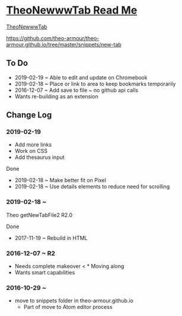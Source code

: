 
# [TheoNewwwTab Read Me]( #snippets/new-tab/README.md )



[TheoNewwwTab]( https://theo-armour.github.io/snippets/new-tab/ )

https://github.com/theo-armour/theo-armour.github.io/tree/master/snippets/new-tab

## To Do

* 2019-02-19 ~ Able to edit and update on Chromebook
* 2019-02-18 ~ Place or link to area to keep bookmarks temporarily
* 2016-12-07 ~ Add save to file ~ no github api calls
* Wants re-building as an extension


## Change Log

### 2019-02-19

* Add more links
* Work on CSS
* Add thesaurus input

Done
* 2019-02-18 ~ Make better fit on Pixel
* 2019-02-18 ~ Use details elements to reduce need for scrolling

### 2019-02-18 ~

Theo getNewTabFile2 R2.0

Done
* 2017-11-19 ~ Rebuild in HTML

### 2016-12-07 ~ R2

* Needs complete makeover < * Moving along
* Wants smart capabilities


### 2016-10-29 ~

* move to snippets folder in theo-armour.github.io
	* Part of move to Atom editor process

